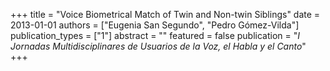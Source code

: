 +++
title = "Voice Biometrical Match of Twin and Non-twin Siblings"
date = 2013-01-01
authors = ["Eugenia San Segundo", "Pedro Gómez-Vilda"]
publication_types = ["1"]
abstract = ""
featured = false
publication = "*I Jornadas Multidisciplinares de Usuarios de la Voz, el Habla y el Canto*"
+++

